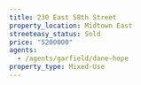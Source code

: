 ```yaml
---
title: 230 East 58th Street
property_location: Midtown East
streeteasy_status: Sold
price: "5200000"
agents:
  - /agents/garfield/dane-hope
property_type: Mixed-Use
---
```

